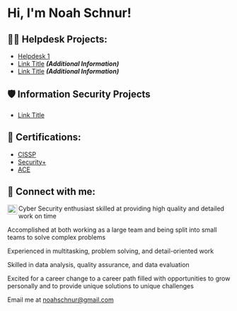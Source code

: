 <h1>Hi, I'm Noah Schnur! <a href="https://www.linkedin.com/in/noahschnur"> </a>

<h2>👨‍💻 Helpdesk Projects:</h2>

  - [Helpdesk 1](Link)
  - [Link Title](Link) <b><i>(Additional Information)</b></i>
  - [Link Title](Link) <b><i>(Additional Information)</b></i>

<h2>🛡️ Information Security Projects</h2>

 - [Link Title](Link)
  
<h2>📜 Certifications:</h2>

  - [CISSP](https://www.credly.com/earner/earned/badge/83328a43-2b41-4be4-82c5-414f6228617c)
  - [Security+](https://www.credly.com/earner/earned/badge/fc1776cc-e449-4175-812e-9c8783c16e07)
  - [ACE](https://www.credly.com/earner/earned/badge/8f23544f-0d78-4345-9b1e-74c22f241256)
    
<h2> 🤳 Connect with me:</h2>

[<img align="left" alt="yourname | LinkedIn" width="22px" src="https://cdn.jsdelivr.net/npm/simple-icons@v3/icons/linkedin.svg" />][linkedin]

[email]: noahschnur@gmail.com
[linkedin]: https://www.linkedin.com/in/noahschnur

Cyber Security enthusiast skilled at providing high quality and detailed work on time

Accomplished at both working as a large team and being split into small teams to solve complex problems

Experienced in multitasking, problem solving, and detail-oriented work

Skilled in data analysis, quality assurance, and data evaluation

Excited for a career change to a career path filled with opportunities to grow personally and to provide unique solutions to unique challenges

Email me at noahschnur@gmail.com
